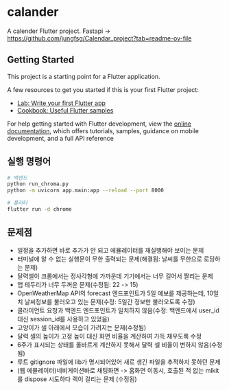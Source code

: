 # calander

A calender Flutter project.
Fastapi -> https://github.com/jungfsg/Calendar_project?tab=readme-ov-file

## Getting Started

This project is a starting point for a Flutter application.

A few resources to get you started if this is your first Flutter project:

- [Lab: Write your first Flutter app](https://docs.flutter.dev/get-started/codelab)
- [Cookbook: Useful Flutter samples](https://docs.flutter.dev/cookbook)

For help getting started with Flutter development, view the
[online documentation](https://docs.flutter.dev/), which offers tutorials,
samples, guidance on mobile development, and a full API reference

## 실행 명령어
```bash
# 백엔드
python run_chroma.py
python -m uvicorn app.main:app --reload --port 8000

# 플러터
flutter run -d chrome
```


## 문제점
- 일정을 추가하면 바로 추가가 안 되고 에뮬레이터를 재실행해야 보이는 문제
- 터미널에 알 수 없는 실행문이 무한 출력되는 문제(해결됨: 날씨를 무한으로 로딩하는 문제)
- 달력셀이 크롬에서는 정사각형에 가까운데 기기에서는 너무 길어서 짤리는 문제
- 앱 테두리가 너무 두꺼운 문제(수정됨: 22 -> 15)
- OpenWeatherMap API의 forecast 엔드포인트가 5일 예보를 제공하는데, 10일치 날씨정보를 불러오고 있는 문제(수정: 5일간 정보만 불러오도록 수정)
- 클라이언트 요청과 백엔드 엔드포인트가 일치하지 않음(수정: 백엔드에서 user_id 대신 session_id를 사용하고 있었음)
- 고양이가 셀 아래에서 모습이 가려지는 문제(수정됨)
- 달력 셀의 높이가 고정 높이 대신 화면 비율을 계산하여 가득 채우도록 수정
- 6주가 표시되는 상태를 올바르게 계산하지 못해서 달력 셀 비율이 변하지 않음(수정됨)
- 루트 gitignore 파일에 lib가 명시되어있어 새로 생긴 파일을 추적하지 못하던 문제
- (웹 에뮬레이터)네비게이션바로 채팅화면 -> 홈화면 이동시, 호출된 적 없는 mlkit를 dispose 시도하다 렉이 걸리는 문제 (수정됨)